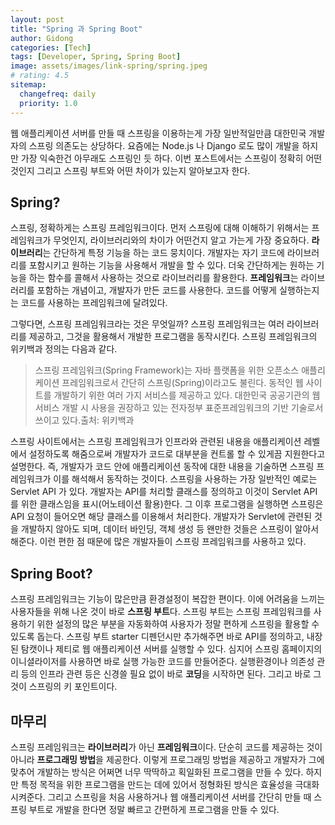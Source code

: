 ```yaml
---
layout: post
title: "Spring 과 Spring Boot"
author: Gidong
categories: [Tech]
tags: [Developer, Spring, Spring Boot]
image: assets/images/link-spring/spring.jpeg
# rating: 4.5
sitemap:
  changefreq: daily
  priority: 1.0
---
```


웹 애플리케이션 서버를 만들 때 스프링을 이용하는게 가장 일반적일만큼 대한민국 개발자의 스프링 의존도는 상당하다. 요즘에는 Node.js 나 Django 로도 많이 개발을 하지만 가장 익숙한건 아무래도 스프링인 듯 하다. 이번 포스트에서는 스프링이 정확히 어떤 것인지 그리고 스프링 부트와 어떤 차이가 있는지 알아보고자 한다.

## Spring?

스프링, 정확하게는 스프링 프레임워크이다. 먼저 스프링에 대해 이해하기 위해서는 프레임워크가 무엇인지, 라이브러리와의 차이가 어떤건지 알고 가는게 가장 중요하다. **라이브러리**는 간단하게 특정 기능을 하는 코드 뭉치이다. 개발자는 자기 코드에 라이브러리를 포함시키고 원하는 기능을 사용해서 개발을 할 수 있다. 더욱 간단하게는 원하는 기능을 하는 함수를 콜해서 사용하는 것으로 라이브러리를 활용한다. **프레임워크**는 라이브러리를 포함하는 개념이고, 개발자가 만든 코드를 사용한다. 코드를 어떻게 실행하는지는 코드를 사용하는 프레임워크에 달려있다.

그렇다면, 스프링 프레임워크라는 것은 무엇일까? 스프링 프레임워크는 여러 라이브러리를 제공하고, 그것을 활용해서 개발한 프로그램을 동작시킨다. 스프링 프레임워크의 위키백과 정의는 다음과 같다.

> 스프링 프레임워크(Spring Framework)는 자바 플랫폼을 위한 오픈소스 애플리케이션 프레임워크로서 간단히 스프링(Spring)이라고도 불린다. 동적인 웹 사이트를 개발하기 위한 여러 가지 서비스를 제공하고 있다. 대한민국 공공기관의 웹 서비스 개발 시 사용을 권장하고 있는 전자정부 표준프레임워크의 기반 기술로서 쓰이고 있다.출처: 위키백과

스프링 사이트에서는 스프링 프레임워크가 인프라와 관련된 내용을 애플리케이션 레벨에서 설정하도록 해줌으로써 개발자가 코드로 대부분을 컨트롤 할 수 있게끔 지원한다고 설명한다. 즉, 개발자가 코드 안에 애플리케이션 동작에 대한 내용을 기술하면 스프링 프레임워크가 이를 해석해서 동작하는 것이다. 스프링을 사용하는 가장 일반적인 예로는 Servlet API 가 있다. 개발자는 API를 처리할 클래스를 정의하고 이것이 Servlet API 를 위한 클래스임을 표시(어노테이션 활용)한다. 그 이후 프로그램을 실행하면 스프링은 API 요청이 들어오면 해당 클래스를 이용해서 처리한다. 개발자가 Servlet에 관련된 것을 개발하지 않아도 되며, 데이터 바인딩, 객체 생성 등 왠만한 것들은 스프링이 알아서 해준다. 이런 편한 점 때문에 많은 개발자들이 스프링 프레임워크를 사용하고 있다.

## Spring Boot?

스프링 프레임워크는 기능이 많은만큼 환경설정이 복잡한 편이다. 이에 어려움을 느끼는 사용자들을 위해 나온 것이 바로 **스프링 부트**다. 스프링 부트는 스프링 프레임워크를 사용하기 위한 설정의 많은 부분을 자동화하여 사용자가 정말 편하게 스프링을 활용할 수 있도록 돕는다. 스프링 부트 starter 디펜던시만 추가해주면 바로 API를 정의하고, 내장된 탐캣이나 제티로 웹 애플리케이션 서버를 실행할 수 있다. 심지어 스프링 홈페이지의 이니셜라이저를 사용하면 바로 실행 가능한 코드를 만들어준다. 실행환경이나 의존성 관리 등의 인프라 관련 등은 신경쓸 필요 없이 바로 **코딩**을 시작하면 된다. 그리고 바로 그것이 스프링의 키 포인트이다.

## 마무리

스프링 프레임워크는 **라이브러리**가 아닌 **프레임워크**이다. 단순히 코드를 제공하는 것이 아니라 **프로그래밍 방법**을 제공한다. 이렇게 프로그래밍 방법을 제공하고 개발자가 그에 맞추어 개발하는 방식은 어쩌면 너무 딱딱하고 획일화된 프로그램을 만들 수 있다. 하지만 특정 목적을 위한 프로그램을 만드는 데에 있어서 정형화된 방식은 효율성을 극대화 시켜준다. 그리고 스프링을 처음 사용하거나 웹 애플리케이션 서버를 간단히 만들 때 스프링 부트로 개발을 한다면 정말 빠르고 간편하게 프로그램을 만들 수 있다.
